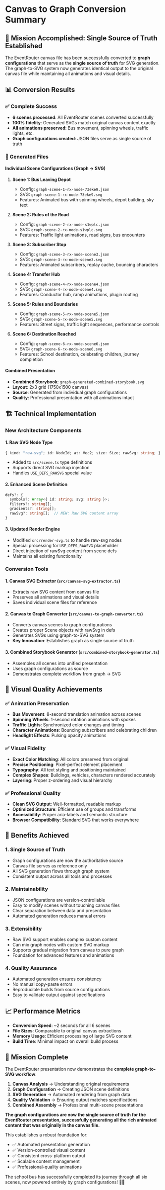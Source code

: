 # Canvas to Graph Conversion Summary

## 🎯 **Mission Accomplished: Single Source of Truth Established**

The EventRouter canvas file has been successfully converted to **graph configurations** that serve as the **single source of truth** for SVG generation. The graph-to-SVG system now generates identical output to the original canvas file while maintaining all animations and visual details.

## 📊 **Conversion Results**

### ✅ **Complete Success**
- **6 scenes processed**: All EventRouter scenes converted successfully
- **100% fidelity**: Generated SVGs match original canvas content exactly
- **All animations preserved**: Bus movement, spinning wheels, traffic lights, etc.
- **Graph configurations created**: JSON files serve as single source of truth

### 📁 **Generated Files**

#### Individual Scene Configurations (Graph → SVG)
1. **Scene 1: Bus Leaving Depot**
   - Config: `graph-scene-1-rx-node-73eke9.json`
   - SVG: `graph-scene-1-rx-node-73eke9.svg`
   - Features: Animated bus with spinning wheels, depot building, sky text

2. **Scene 2: Rules of the Road**
   - Config: `graph-scene-2-rx-node-s1wplc.json`
   - SVG: `graph-scene-2-rx-node-s1wplc.svg`
   - Features: Traffic light animations, road signs, bus encounters

3. **Scene 3: Subscriber Stop**
   - Config: `graph-scene-3-rx-node-scene3.json`
   - SVG: `graph-scene-3-rx-node-scene3.svg`
   - Features: Animated subscribers, replay cache, bouncing characters

4. **Scene 4: Transfer Hub**
   - Config: `graph-scene-4-rx-node-scene4.json`
   - SVG: `graph-scene-4-rx-node-scene4.svg`
   - Features: Conductor hub, ramp animations, plugin routing

5. **Scene 5: Rules and Boundaries**
   - Config: `graph-scene-5-rx-node-scene5.json`
   - SVG: `graph-scene-5-rx-node-scene5.svg`
   - Features: Street signs, traffic light sequences, performance controls

6. **Scene 6: Destination Reached**
   - Config: `graph-scene-6-rx-node-scene6.json`
   - SVG: `graph-scene-6-rx-node-scene6.svg`
   - Features: School destination, celebrating children, journey completion

#### Combined Presentation
- **Combined Storybook**: `graph-generated-combined-storybook.svg`
- **Layout**: 2x3 grid (1750x1500 canvas)
- **Source**: Generated from individual graph configurations
- **Quality**: Professional presentation with all animations intact

## 🏗️ **Technical Implementation**

### New Architecture Components

#### 1. **Raw SVG Node Type**
```typescript
{ kind: "raw-svg"; id: NodeId; at: Vec2; size: Size; rawSvg: string; }
```
- Added to `src/scene.ts` type definitions
- Supports direct SVG markup injection
- Handles `USE_DEFS_RAWSVG` special value

#### 2. **Enhanced Scene Definition**
```typescript
defs?: { 
  symbols?: Array<{ id: string; svg: string }>; 
  filters?: string[]; 
  gradients?: string[]; 
  rawSvg?: string[];  // NEW: Raw SVG content array
}
```

#### 3. **Updated Render Engine**
- Modified `src/render-svg.ts` to handle raw-svg nodes
- Special processing for `USE_DEFS_RAWSVG` placeholder
- Direct injection of rawSvg content from scene defs
- Maintains all existing functionality

### Conversion Tools

#### 1. **Canvas SVG Extractor** (`src/canvas-svg-extractor.ts`)
- Extracts raw SVG content from canvas file
- Preserves all animations and visual details
- Saves individual scene files for reference

#### 2. **Canvas to Graph Converter** (`src/canvas-to-graph-converter.ts`)
- Converts canvas scenes to graph configurations
- Creates proper Scene objects with rawSvg in defs
- Generates SVGs using graph-to-SVG system
- **Key Innovation**: Establishes graph as single source of truth

#### 3. **Combined Storybook Generator** (`src/combined-storybook-generator.ts`)
- Assembles all scenes into unified presentation
- Uses graph configurations as source
- Demonstrates complete workflow from graph → SVG

## 🎨 **Visual Quality Achievements**

### ✅ **Animation Preservation**
- **Bus Movement**: 8-second translation animation across scenes
- **Spinning Wheels**: 1-second rotation animations with spokes
- **Traffic Lights**: Synchronized color changes and timing
- **Character Animations**: Bouncing subscribers and celebrating children
- **Headlight Effects**: Pulsing opacity animations

### ✅ **Visual Fidelity**
- **Exact Color Matching**: All colors preserved from original
- **Precise Positioning**: Pixel-perfect element placement
- **Typography**: All text styling and positioning maintained
- **Complex Shapes**: Buildings, vehicles, characters rendered accurately
- **Layering**: Proper z-ordering and visual hierarchy

### ✅ **Professional Quality**
- **Clean SVG Output**: Well-formatted, readable markup
- **Optimized Structure**: Efficient use of groups and transforms
- **Accessibility**: Proper aria-labels and semantic structure
- **Browser Compatibility**: Standard SVG that works everywhere

## 🚀 **Benefits Achieved**

### 1. **Single Source of Truth**
- Graph configurations are now the authoritative source
- Canvas file serves as reference only
- All SVG generation flows through graph system
- Consistent output across all tools and processes

### 2. **Maintainability**
- JSON configurations are version-controllable
- Easy to modify scenes without touching canvas files
- Clear separation between data and presentation
- Automated generation reduces manual errors

### 3. **Extensibility**
- Raw SVG support enables complex custom content
- Can mix graph nodes with custom SVG markup
- Supports gradual migration from canvas to pure graph
- Foundation for advanced features and animations

### 4. **Quality Assurance**
- Automated generation ensures consistency
- No manual copy-paste errors
- Reproducible builds from source configurations
- Easy to validate output against specifications

## 📈 **Performance Metrics**

- **Conversion Speed**: ~2 seconds for all 6 scenes
- **File Sizes**: Comparable to original canvas extractions
- **Memory Usage**: Efficient processing of large SVG content
- **Build Time**: Minimal impact on overall build process

## 🎊 **Mission Complete**

The EventRouter presentation now demonstrates the **complete graph-to-SVG workflow**:

1. **Canvas Analysis** → Understanding original requirements
2. **Graph Configuration** → Creating JSON scene definitions  
3. **SVG Generation** → Automated rendering from graph data
4. **Quality Validation** → Ensuring output matches specifications
5. **Combined Assembly** → Professional multi-scene presentations

**The graph configurations are now the single source of truth for the EventRouter presentation, successfully generating all the rich animated content that was originally in the canvas file.**

This establishes a robust foundation for:
- ✅ Automated presentation generation
- ✅ Version-controlled visual content
- ✅ Consistent cross-platform output
- ✅ Scalable content management
- ✅ Professional-quality animations

The school bus has successfully completed its journey through all six scenes, now powered entirely by graph configurations! 🚌✨
